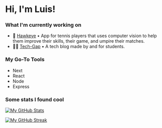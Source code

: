 # Hi, I'm Luis!

### What I'm currently working on

- 🦅 [Hawkeye](https://github.com/GuidoZyl/Hawkeye) • App for tennis players that uses computer vision to help them improve their skills, their game, and umpire their matches.
- 👨‍💻 [Tech-Gap](https://github.com/ArielAlzogarayFlores/tech-gap-blog) • A tech blog made by and for students. 

### My Go-To Tools

- Next
- React
- Node
- Express

### Some stats I found cool

[![My GitHub Stats](https://github-readme-stats.vercel.app/api?username=LuisEmbonStrizzi&count_private=true&show_icons=true&theme=dark)](https://github.com/LuisEmbonStrizzi)

[![My GitHub Streak](https://github-readme-streak-stats.herokuapp.com/?user=LuisEmbonStrizzi&theme=dark)](https://git.io/streak-stats)
